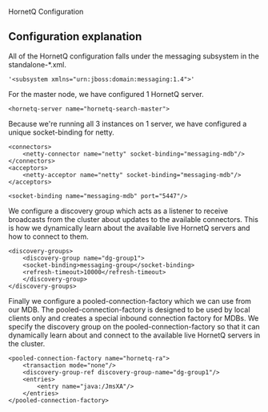 ﻿HornetQ Configuration

Configuration explanation
-------------------------

All of the HornetQ configuration falls under the messaging subsystem in the standalone-*.xml.

	'<subsystem xmlns="urn:jboss:domain:messaging:1.4">'

For the master node, we have configured 1 HornetQ server.

	<hornetq-server name="hornetq-search-master">

Because we're running all 3 instances on 1 server, we have configured a unique socket-binding for netty.

	<connectors>
	    <netty-connector name="netty" socket-binding="messaging-mdb"/>
	</connectors>
	<acceptors>
	    <netty-acceptor name="netty" socket-binding="messaging-mdb"/>
	</acceptors>

	<socket-binding name="messaging-mdb" port="5447"/>

We configure a discovery group which acts as a listener to receive broadcasts from the cluster about updates to the available connectors.  This is how we dynamically learn about the available live HornetQ servers and how to connect to them.

	<discovery-groups>
	    <discovery-group name="dg-group1">
		<socket-binding>messaging-group</socket-binding>
		<refresh-timeout>10000</refresh-timeout>
	    </discovery-group>
	</discovery-groups>

Finally we configure a pooled-connection-factory which we can use from our MDB.  The pooled-connection-factory is designed to be used by local clients only and creates a special inbound connection factory for MDBs.  We specify the discovery group on the pooled-connection-factory so that it can dynamically learn about and connect to the available live HornetQ servers in the cluster.

	<pooled-connection-factory name="hornetq-ra">
		<transaction mode="none"/>
		<discovery-group-ref discovery-group-name="dg-group1"/>
		<entries>
			<entry name="java:/JmsXA"/>
		</entries>
	</pooled-connection-factory>

